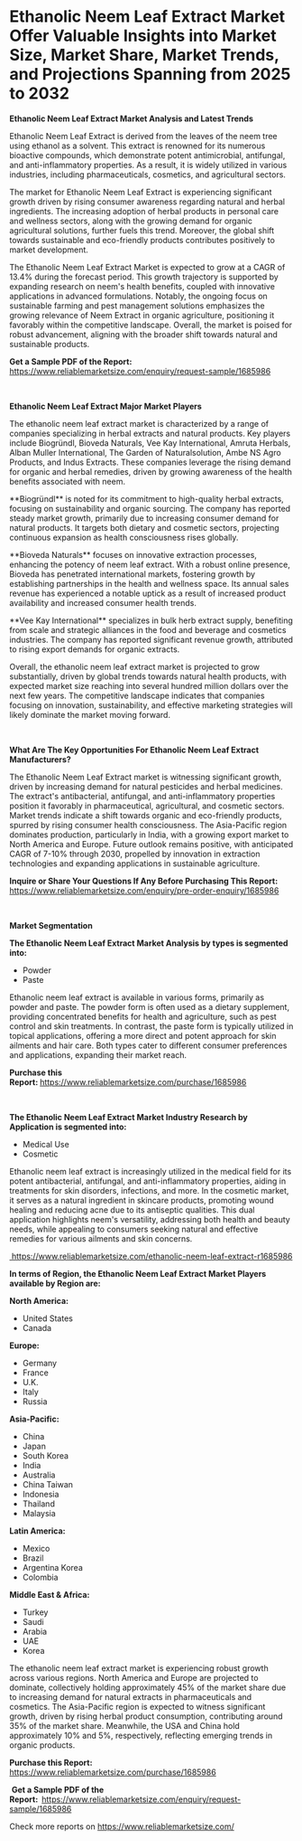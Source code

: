 <p><h1>Ethanolic Neem Leaf Extract Market Offer Valuable Insights into Market Size, Market Share, Market Trends, and Projections Spanning from 2025 to 2032</h1></p><p><strong>Ethanolic Neem Leaf Extract Market Analysis and Latest Trends</strong></p>
<p><p>Ethanolic Neem Leaf Extract is derived from the leaves of the neem tree using ethanol as a solvent. This extract is renowned for its numerous bioactive compounds, which demonstrate potent antimicrobial, antifungal, and anti-inflammatory properties. As a result, it is widely utilized in various industries, including pharmaceuticals, cosmetics, and agricultural sectors.</p><p>The market for Ethanolic Neem Leaf Extract is experiencing significant growth driven by rising consumer awareness regarding natural and herbal ingredients. The increasing adoption of herbal products in personal care and wellness sectors, along with the growing demand for organic agricultural solutions, further fuels this trend. Moreover, the global shift towards sustainable and eco-friendly products contributes positively to market development.</p><p>The Ethanolic Neem Leaf Extract Market is expected to grow at a CAGR of 13.4% during the forecast period. This growth trajectory is supported by expanding research on neem's health benefits, coupled with innovative applications in advanced formulations. Notably, the ongoing focus on sustainable farming and pest management solutions emphasizes the growing relevance of Neem Extract in organic agriculture, positioning it favorably within the competitive landscape. Overall, the market is poised for robust advancement, aligning with the broader shift towards natural and sustainable products.</p></p>
<p><strong>Get a Sample PDF of the Report:&nbsp;</strong> <a href="https://www.reliablemarketsize.com/enquiry/request-sample/1685986?utm_campaign=2944&utm_medium=2&utm_source=Github&utm_content=ia&utm_term=24032025&utm_id=ethanolic-neem-leaf-extract">https://www.reliablemarketsize.com/enquiry/request-sample/1685986</a></p>
<p>&nbsp;</p>
<p><strong>Ethanolic Neem Leaf Extract Major Market Players</strong></p>
<p><p>The ethanolic neem leaf extract market is characterized by a range of companies specializing in herbal extracts and natural products. Key players include Biogründl, Bioveda Naturals, Vee Kay International, Amruta Herbals, Alban Muller International, The Garden of Naturalsolution, Ambe NS Agro Products, and Indus Extracts. These companies leverage the rising demand for organic and herbal remedies, driven by growing awareness of the health benefits associated with neem.</p><p>**Biogründl** is noted for its commitment to high-quality herbal extracts, focusing on sustainability and organic sourcing. The company has reported steady market growth, primarily due to increasing consumer demand for natural products. It targets both dietary and cosmetic sectors, projecting continuous expansion as health consciousness rises globally.</p><p>**Bioveda Naturals** focuses on innovative extraction processes, enhancing the potency of neem leaf extract. With a robust online presence, Bioveda has penetrated international markets, fostering growth by establishing partnerships in the health and wellness space. Its annual sales revenue has experienced a notable uptick as a result of increased product availability and increased consumer health trends.</p><p>**Vee Kay International** specializes in bulk herb extract supply, benefiting from scale and strategic alliances in the food and beverage and cosmetics industries. The company has reported significant revenue growth, attributed to rising export demands for organic extracts.</p><p>Overall, the ethanolic neem leaf extract market is projected to grow substantially, driven by global trends towards natural health products, with expected market size reaching into several hundred million dollars over the next few years. The competitive landscape indicates that companies focusing on innovation, sustainability, and effective marketing strategies will likely dominate the market moving forward.</p></p>
<p>&nbsp;</p>
<p><strong>What Are The Key Opportunities For Ethanolic Neem Leaf Extract Manufacturers?</strong></p>
<p><p>The Ethanolic Neem Leaf Extract market is witnessing significant growth, driven by increasing demand for natural pesticides and herbal medicines. The extract's antibacterial, antifungal, and anti-inflammatory properties position it favorably in pharmaceutical, agricultural, and cosmetic sectors. Market trends indicate a shift towards organic and eco-friendly products, spurred by rising consumer health consciousness. The Asia-Pacific region dominates production, particularly in India, with a growing export market to North America and Europe. Future outlook remains positive, with anticipated CAGR of 7-10% through 2030, propelled by innovation in extraction technologies and expanding applications in sustainable agriculture.</p></p>
<p><strong>Inquire or Share Your Questions If Any Before Purchasing This Report:</strong> <a href="https://www.reliablemarketsize.com/enquiry/pre-order-enquiry/1685986?utm_campaign=2944&utm_medium=2&utm_source=Github&utm_content=ia&utm_term=24032025&utm_id=ethanolic-neem-leaf-extract">https://www.reliablemarketsize.com/enquiry/pre-order-enquiry/1685986</a></p>
<p>&nbsp;</p>
<p><strong>Market Segmentation</strong></p>
<p><strong>The Ethanolic Neem Leaf Extract Market Analysis by types is segmented into:</strong></p>
<p><ul><li>Powder</li><li>Paste</li></ul></p>
<p><p>Ethanolic neem leaf extract is available in various forms, primarily as powder and paste. The powder form is often used as a dietary supplement, providing concentrated benefits for health and agriculture, such as pest control and skin treatments. In contrast, the paste form is typically utilized in topical applications, offering a more direct and potent approach for skin ailments and hair care. Both types cater to different consumer preferences and applications, expanding their market reach.</p></p>
<p><strong>Purchase this Report:&nbsp;</strong><a href="https://www.reliablemarketsize.com/purchase/1685986?utm_campaign=2944&utm_medium=2&utm_source=Github&utm_content=ia&utm_term=24032025&utm_id=ethanolic-neem-leaf-extract">https://www.reliablemarketsize.com/purchase/1685986</a></p>
<p>&nbsp;</p>
<p><strong>The Ethanolic Neem Leaf Extract Market Industry Research by Application is segmented into:</strong></p>
<p><ul><li>Medical Use</li><li>Cosmetic</li></ul></p>
<p><p>Ethanolic neem leaf extract is increasingly utilized in the medical field for its potent antibacterial, antifungal, and anti-inflammatory properties, aiding in treatments for skin disorders, infections, and more. In the cosmetic market, it serves as a natural ingredient in skincare products, promoting wound healing and reducing acne due to its antiseptic qualities. This dual application highlights neem's versatility, addressing both health and beauty needs, while appealing to consumers seeking natural and effective remedies for various ailments and skin concerns.</p></p>
<p><a href="https://www.reliablemarketsize.com/ethanolic-neem-leaf-extract-r1685986?utm_campaign=2944&utm_medium=2&utm_source=Github&utm_content=ia&utm_term=24032025&utm_id=ethanolic-neem-leaf-extract">&nbsp;https://www.reliablemarketsize.com/ethanolic-neem-leaf-extract-r1685986</a></p>
<p><strong>In terms of Region, the Ethanolic Neem Leaf Extract Market Players available by Region are:</strong></p>
<p>
    <p> <strong> North America: </strong>
        <ul>
            <li>United States</li>
            <li>Canada</li>
        </ul>
        </p> 
    <p> <strong> Europe: </strong>
        <ul>
            <li>Germany</li>
            <li>France</li>
            <li>U.K.</li>
            <li>Italy</li>
            <li>Russia</li>
        </ul>
        </p> 
    <p> <strong> Asia-Pacific: </strong>
        <ul>
            <li>China</li>
            <li>Japan</li>
            <li>South Korea</li>
            <li>India</li>
            <li>Australia</li>
            <li>China Taiwan</li>
            <li>Indonesia</li>
            <li>Thailand</li>
            <li>Malaysia</li>
        </ul>
        </p> 
    <p> <strong> Latin America: </strong>
        <ul>
            <li>Mexico</li>
            <li>Brazil</li>
            <li>Argentina Korea</li>
            <li>Colombia</li>
        </ul>
        </p> 
    <p> <strong> Middle East & Africa: </strong>
        <ul>
            <li>Turkey</li>
            <li>Saudi</li>
            <li>Arabia</li>
            <li>UAE</li>
            <li>Korea</li>
        </ul>
    </p>
    </p>
<p><p>The ethanolic neem leaf extract market is experiencing robust growth across various regions. North America and Europe are projected to dominate, collectively holding approximately 45% of the market share due to increasing demand for natural extracts in pharmaceuticals and cosmetics. The Asia-Pacific region is expected to witness significant growth, driven by rising herbal product consumption, contributing around 35% of the market share. Meanwhile, the USA and China hold approximately 10% and 5%, respectively, reflecting emerging trends in organic products.</p></p>
<p><strong>Purchase this Report: </strong><a href="https://www.reliablemarketsize.com/purchase/1685986?utm_campaign=2944&utm_medium=2&utm_source=Github&utm_content=ia&utm_term=24032025&utm_id=ethanolic-neem-leaf-extract">https://www.reliablemarketsize.com/purchase/1685986</a></p>
<p>&nbsp;<strong>Get a Sample PDF of the Report:&nbsp;&nbsp;</strong><a href="https://www.reliablemarketsize.com/enquiry/request-sample/1685986?utm_campaign=2944&utm_medium=2&utm_source=Github&utm_content=ia&utm_term=24032025&utm_id=ethanolic-neem-leaf-extract">https://www.reliablemarketsize.com/enquiry/request-sample/1685986</a></p>
<p><strong></strong></p>
<p>Check more reports on <a href="https://www.reliablemarketsize.com/?utm_campaign=2944&utm_medium=2&utm_source=Github&utm_content=ia&utm_term=24032025&utm_id=ethanolic-neem-leaf-extract">https://www.reliablemarketsize.com/</a></p>